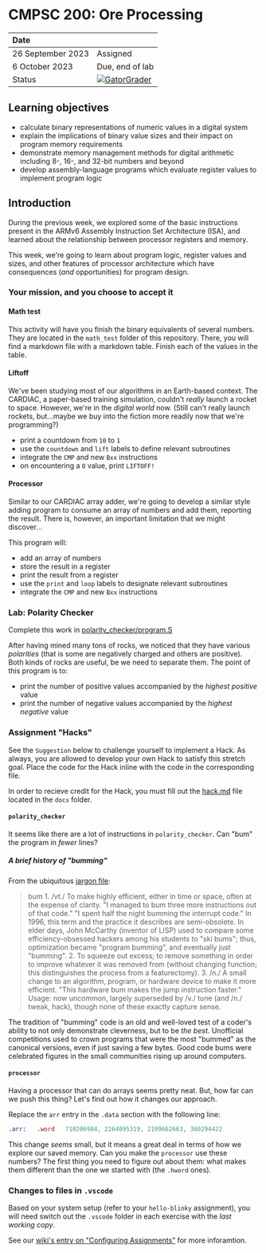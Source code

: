 # CMPSC 200: Ore Processing

| Date              |          |
|:------------------|:---------|
| 26 September 2023 | Assigned  |
| 6 October 2023 | Due, end of lab       |
| Status           | [![GatorGrader](../../actions/workflows/main.yml/badge.svg)](../../actions/workflows/main.yml) |


## Learning objectives

* calculate binary representations of numeric values in a digital system
* explain the implications of binary value sizes and their impact on program memory requirements
* demonstrate memory management methods for digital arithmetic including 8-, 16-, and 32-bit numbers and beyond
* develop assembly-language programs which evaluate register values to implement program logic

## Introduction

During the previous week, we explored some of the basic instructions present in the ARMv6 Assembly Instruction Set Architecture (ISA), and learned about the relationship between processor registers and memory.

This week, we're going to learn about program logic, register values and sizes, and other features of processor architecture which have consequences (_and_ opportunities) for program design.

### Your mission, and you choose to accept it

#### Math test

This activity will have you finish the binary equivalents of several numbers. They are located
in the `math_test` folder of this repository. There, you will find a markdown file with a markdown table. Finish each of the values in the table.

#### Liftoff

We've been studying most of our algorithms in an Earth-based context. The CARDIAC, a paper-based training simulation, couldn't _really_ launch a rocket to space. However, we're in the _digital world_ now. (Still can't really launch rockets, but...maybe we buy into the fiction more readily now that we're programming?)

* print a countdown from `10` to `1`
* use the `countdown` and `lift` labels to define relevant subroutines
* integrate the `CMP` and new `Bxx` instructions
* on encountering a `0` value, print `LIFTOFF!`

#### Processor

Similar to our CARDIAC array adder, we're going to develop a similar style adding program to consume an array of numbers and add them, reporting the result. There is, however, an important limitation that we might discover...

This program will:

* add an array of numbers
* store the result in a register
* print the result from a register
* use the `print` and `loop` labels to designate relevant subroutines
* integrate the `CMP` and new `Bxx` instructions

### Lab: Polarity Checker

Complete this work in [polarity_checker/program.S](polarity_checker/program.S)

After having mined many tons of rocks, we noticed that they have various _polarities_ (that is some are negatively charged and others are positive). Both kinds of rocks are useful, be we need to separate them. The point of this program is to:

* print the number of positive values accompanied by the _highest positive_ value
* print the number of negative values accompanied by the _highest negative_ value

### Assignment "Hacks"

See the `Suggestion` below to challenge yourself to implement a Hack. As always, you are allowed to develop
your own Hack to satisfy this stretch goal. Place the code for the Hack inline with the code in the corresponding
file.

In order to recieve credit for the Hack, you must fill out the [hack.md](docs/hack.md) file located in the
`docs` folder.

#### `polarity_checker`

It seems like there are a lot of instructions in `polarity_checker`. Can "bum" the program in _fewer_ lines? 

##### A brief history of "bumming"

From the ubiquitous [jargon file](http://www.jargon.net/jargonfile/b/bum.html):

> bum 1. /vt./ To make highly efficient, either in time or space, often at the expense of clarity. "I managed to bum three more instructions out of that code." "I spent half the night bumming the interrupt code." In 1996, this term and the practice it describes are semi-obsolete. In elder days, John McCarthy (inventor of LISP) used to compare some efficiency-obsessed hackers among his students to "ski bums"; thus, optimization became "program bumming", and eventually just "bumming". 2. To squeeze out excess; to remove something in order to improve whatever it was removed from (without changing function; this distinguishes the process from a featurectomy). 3. /n./ A small change to an algorithm, program, or hardware device to make it more efficient. "This hardware bum makes the jump instruction faster." Usage: now uncommon, largely superseded by /v./ tune (and /n./ tweak, hack), though none of these exactly capture sense.

The tradition of "bumming" code is an old and well-loved test of a coder's ability to not only demonstrate cleverness, but to be _the best_. Unofficial competitions used to crown programs that were the most "bummed" as the canonical versions, even if just saving a few bytes. Good code bums were celebrated figures in the small communities rising up around computers.

#### `processor`

Having a processor that can do arrays seems pretty neat. But, how far can we push this thing? Let's find out how it changes our approach.

Replace the `arr` entry in the `.data` section with the following line:

```asm
.arr:   .word   710206984, 2264095319, 2199662663, 360294422
```

This change _seems_ small, but it means a great deal in terms of how we explore our saved memory. Can you make the `processor` use these numbers? The first thing you need to figure out about them: what makes them different than the one we started with (the `.hword` ones).

### Changes to files in `.vscode`

Based on your system setup (refer to your `hello-blinky` assignment), you will need switch out the `.vscode` folder in each exercise with the _last working copy_.

See our [wiki's entry  on "Configuring Assignments"](https://github.com/allegheny-college-cmpsc-200-fall-2023/course-materials/wiki/03-Configuring-Assignments)
for more inforamtion.
